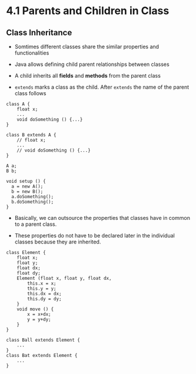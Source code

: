 # 4.1 Parents and Children in Class

## Class Inheritance

- Somtimes different classes share the similar properties and functionalities

- Java allows defining child parent relationships between classes

- A child inherits all **fields** and **methods** from the parent class

- `extends` marks a class as the child. After `extends` the name of the parent class follows

```processing
class A {
    float x;
    ...
    void doSomething () {...}
}

class B extends A {
    // float x;
    ...
    // void doSomething () {...}
}

A a;
B b;

void setup () {
  a = new A();
  b = new B();
  a.doSomething();
  b.doSomething();
}
```

- Basically, we can outsource the properties that classes have in common to a parent class.

- These properties do not have to be declared later in the individual classes because they are inherited.

```processing
class Element {
    float x;
    float y;
    float dx;
    float dy;
    Element (float x, float y, float dx,
        this.x = x;
        this.y = y;
        this.dx = dx;
        this.dy = dy;
    }
    void move () {
        x = x+dx;
        y = y+dy;
    }
}

class Ball extends Element {
    ...
} 
class Bat extends Element {
    ... 
}
 
```
